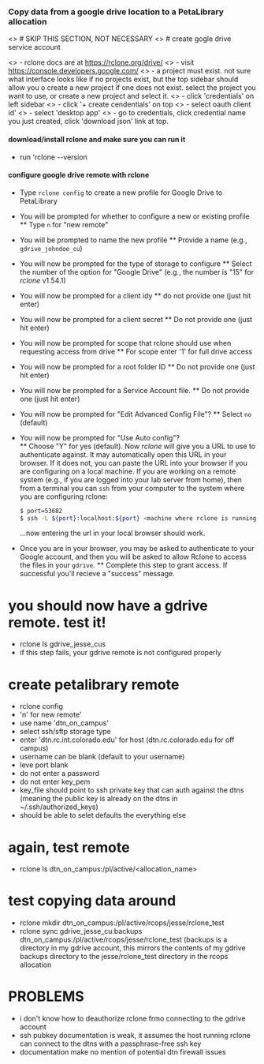 ### Copy data from a google drive location to a PetaLibrary allocation


<> # SKIP THIS SECTION, NOT NECESSARY
<> # create gogle drive service account

 <> - rclone docs are at https://rclone.org/drive/
 <> - visit https://console.developers.google.com/
<> - a project must exist. not sure what interface looks like if no projects exist, but the top sidebar should allow you o create a new project if one does not exist. select the project you want to use, or create a new project and select it.
<> - click 'credentials' on left sidebar
<> - click '+ create cendentials' on top
<> - select oauth client id'
<> - select 'desktop app'
<> - go to credentials, click credential name you just created, click 'download json' link at top.


#### download/install rclone and make sure you can run it

 - run 'rclone --version

#### configure google drive remote with rclone

* Type `rclone config` to create a new profile for Google Drive to PetaLibrary
* You will be prompted for whether to configure a new or existing profile
 ** Type `n` for "new remote"
* You will be prompted to name the new profile
** Provide a name (e.g., `gdrive_johndoe_cu`)
* You will now be prompted for the type of storage to configure
** Select the number of the option for "Google Drive" (e.g., the number is "15" for _rclone_ v1.54.1)
* You will now be prompted for a client idy
** do not provide one (just hit enter)
* You will now be prompted for a client secret
** Do not provide one (just hit enter)
* You will now be prompted for scope that rclone should use when requesting access from drive
** For scope enter '1' for full drive access
* You will now be prompted for a root folder ID
** Do not provide one (just hit enter)
* You will now be prompted for a Service Account file.
** Do not provide one (just hit enter)
* You will now be prompted for "Edit Advanced Config File"?
** Select `no` (default)
* You will now be prompted for "Use Auto config"?  
** Choose "Y" for yes (default). Now _rclone_ will give you a URL to use to authenticate against. It may automatically open this URL in your browser.  If it does not, you can paste the URL into your browser if you are configuring on a local machine. If you are working on a remote system (e.g., if you are logged into your lab server from home), then from a terminal you can `ssh` from your computer to the system where you are configuring rclone:

   ```bash
   $ port=53682
   $ ssh -L ${port}:localhost:${port} <machine where rclone is running>
   ```
   
   ...now entering the url in your local browser should work.

* Once you are in your browser, you may be asked to authenticate to your Google account, and then you will be asked to allow Rclone to access the files in your `gdrive`. 
** Complete this step to grant access.  If successful you'll recieve a "success" message. 



# you should now have a gdrive remote. test it!

 - rclone ls gdrive_jesse_cus
 - if this step fails, your gdrive remote is not configured properly



# create petalibrary remote

 - rclone config
 - 'n' for new remote'
 - use name 'dtn_on_campus'
 - select ssh/sftp storage type
 - enter 'dtn.rc.int.colorado.edu' for host (dtn.rc.colorado.edu for off campus)
 - username can be blank (default to your username)
 - leve port blank
 - do not enter a password
 - do not enter key_pem
 - key_file should point to ssh private key that can auth against the dtns (meaning the public key is already on the dtns in ~/.ssh/authorized_keys)
 - should be able to selet defaults the everything else



# again, test remote

 - rclone ls dtn_on_campus:/pl/active/<allocation_name>



# test copying data around

 - rclone mkdir dtn_on_campus:/pl/active/rcops/jesse/rclone_test
 - rclone sync gdrive_jesse_cu:backups dtn_on_campus:/pl/active/rcops/jesse/rclone_test (backups is a directory in my gdrive account, this mirrors the contents of my gdrive backups directory to the jesse/rclone_test directory in the rcops allocation



# PROBLEMS

 - i don't know how to deauthorize rclone frmo connecting to the gdrive account
 - ssh pubkey documentation is weak, it assumes the host running rclone can connect to the dtns with a passphrase-free ssh key
 - documentation make no mention of potential dtn firewall issues
